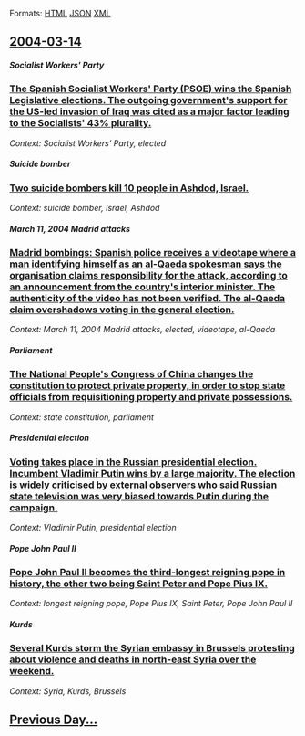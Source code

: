
Formats: [HTML](2004/03/14/index.html)  [JSON](2004/03/14/index.json)  [XML](2004/03/14/index.xml)  

## [2004-03-14](/news/2004/03/14/index.md)

##### Socialist Workers' Party
### [ The Spanish Socialist Workers' Party (PSOE) wins the Spanish Legislative elections. The outgoing government's support for the US-led invasion of Iraq was cited as a major factor leading to the Socialists' 43% plurality. ](/news/2004/03/14/the-spanish-socialist-workers-party-psoe-wins-the-spanish-legislative-elections-the-outgoing-government-s-support-for-the-us-led-invasi.md)
_Context: Socialist Workers' Party, elected_

##### Suicide bomber
### [ Two suicide bombers kill 10 people in Ashdod, Israel. ](/news/2004/03/14/two-suicide-bombers-kill-10-people-in-ashdod-israel.md)
_Context: suicide bomber, Israel, Ashdod_

##### March 11, 2004 Madrid attacks
### [ Madrid bombings: Spanish police receives a videotape where a man identifying himself as an al-Qaeda spokesman says the organisation claims responsibility for the attack, according to an announcement from the country's interior minister. The authenticity of the video has not been verified. The al-Qaeda claim overshadows voting in the general election. ](/news/2004/03/14/madrid-bombings-spanish-police-receives-a-videotape-where-a-man-identifying-himself-as-an-al-qaeda-spokesman-says-the-organisation-claims.md)
_Context: March 11, 2004 Madrid attacks, elected, videotape, al-Qaeda_

##### Parliament
### [ The National People's Congress of China changes the constitution to protect private property, in order to stop state officials from requisitioning property and private possessions. ](/news/2004/03/14/the-national-people-s-congress-of-china-changes-the-constitution-to-protect-private-property-in-order-to-stop-state-officials-from-requisi.md)
_Context: state constitution, parliament_

##### Presidential election
### [ Voting takes place in the Russian presidential election. Incumbent Vladimir Putin wins by a large majority. The election is widely criticised by external observers who said Russian state television was very biased towards Putin during the campaign. ](/news/2004/03/14/voting-takes-place-in-the-russian-presidential-election-incumbent-vladimir-putin-wins-by-a-large-majority-the-election-is-widely-criticis.md)
_Context: Vladimir Putin, presidential election_

##### Pope John Paul II
### [ Pope John Paul II becomes the third-longest reigning pope in history, the other two being Saint Peter and Pope Pius&nbsp;IX. ](/news/2004/03/14/pope-john-paul-ii-becomes-the-third-longest-reigning-pope-in-history-the-other-two-being-saint-peter-and-pope-pius-nbsp-ix.md)
_Context: longest reigning pope, Pope Pius&nbsp;IX, Saint Peter, Pope John Paul II_

##### Kurds
### [ Several Kurds storm the Syrian embassy in Brussels protesting about violence and deaths in north-east Syria over the weekend. ](/news/2004/03/14/several-kurds-storm-the-syrian-embassy-in-brussels-protesting-about-violence-and-deaths-in-north-east-syria-over-the-weekend.md)
_Context: Syria, Kurds, Brussels_

## [Previous Day...](/news/2004/03/13/index.md)

